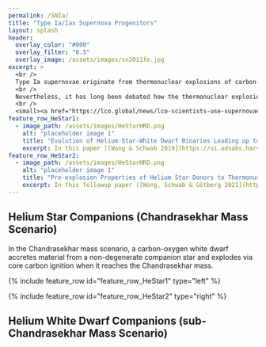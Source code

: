 ```yaml
---
permalink: /SNIa/
title: "Type Ia/Iax Supernova Progenitors"
layout: splash
header:
  overlay_color: "#000"
  overlay_filter: "0.5"
  overlay_image: /assets/images/sn2011fe.jpg
excerpt: >
  <br />
  Type Ia supernovae originate from thermonuclear explosions of carbon-oxygen white dwarfs, aided by mass transfer from a binary companion. <br />
  <br />
  Nevertheless, it has long been debated how the thermonuclear explosion happens, and what the nature of the binary companion is.  <br />
  <br />
  <small><a href="https://lco.global/news/lco-scientists-use-supernovae-to-make-a-new-measurement-of-the-hubble-constant/">Image courtesy of BJ Fulton/LCO/PTF</a></small>
feature_row_HeStar1:
  - image_path: /assets/images/HeStarHRD.png
    alt: "placeholder image 1"
    title: "Evolution of Helium Star-White Dwarf Binaries Leading up to Thermonuclear Supernovae"
    excerpt: In this paper ([Wong & Schwab 2019](https://ui.adsabs.harvard.edu/abs/2019ApJ...878..100W/abstract)), we investigate the parameter space of white dwarfs stably accreting from non-degenerate, 1-2 solar-mass helium star companions. Previous studies assumed that if the accreting white dwarf reaches Chandrasekhar mass, it will undergo core carbon ignition. We account for the possibility that an **off-center carbon ignition** could occur and convert the white dwarf into an **oxygen-neon white dwarf**. It could then undergo accretion-induced collapse and form a neutron star when reaching Chandrasekhar mass. 
feature_row_HeStar2:
  - image_path: /assets/images/HeStarHRD.png
    alt: "placeholder image 1"
    title: "Pre-explosion Properties of Helium Star Donors to Thermonuclear Supernovae"
    excerpt: In this followup paper ([Wong, Schwab & Götberg 2021](https://ui.adsabs.harvard.edu/abs/2021ApJ...922..241W/abstract)), we predicted the **observable properties** of helium star-white dwarf binary systems leading to Chandrasekhar-mass explosions. This is particularly relevant for **type Iax supernovae**, a class of thermonuclear transients that are subluminous and have slower ejecta velocities compared to normal type Ia supernova. Two Iax supernovae have helium emission lines in early spectra, and SN 2012Z had a pre-explosion detection consistent with a helium star progenitor. 
---
```


## Helium Star Companions (Chandrasekhar Mass Scenario)

In the Chandrasekhar mass scenario, a carbon-oxygen white dwarf accretes material from a non-degenerate companion star and explodes via core carbon ignition when it reaches the Chandrasekhar mass. 

{% include feature_row id="feature_row_HeStar1" type="left" %}

{% include feature_row id="feature_row_HeStar2" type="right" %}

## Helium White Dwarf Companions (sub-Chandrasekhar Mass Scenario)





